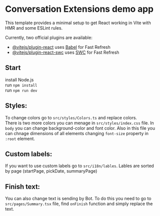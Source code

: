 # Conversation Extensions demo app

This template provides a minimal setup to get React working in Vite with HMR and some ESLint rules.

Currently, two official plugins are available:

- [@vitejs/plugin-react](https://github.com/vitejs/vite-plugin-react/blob/main/packages/plugin-react/README.md) uses [Babel](https://babeljs.io/) for Fast Refresh
- [@vitejs/plugin-react-swc](https://github.com/vitejs/vite-plugin-react-swc) uses [SWC](https://swc.rs/) for Fast Refresh

## Start

install Node.js\
run `npm install`\
run `npm run dev`

## Styles:

To change colors go to `src/styles/Colors.ts` and replace colors.\
There is two more colors you can menage in `src/styles/index.css` file. In `body` you can change background-color and font color. Also in this file you can chnage dimensions of all elements changing `font-size` property in `:root` element.

## Custom labels:

If you want to use custom labels go to `src/i18n/lables`. Lables are sorted by page (startPage, pickDate, summaryPage)

## Finish text:

You can also change text is sending by Bot. To do this you need to go to `src/pages/Summary.tsx` file, find `onFinish` function and simply replace the text.
